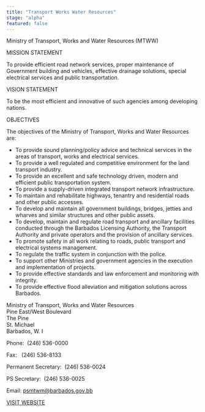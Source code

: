 ```yaml
---
title: "Transport Works Water Resources"
stage: "alpha"
featured: false
---
```


Ministry of Transport, Works and Water Resources (MTWW)

MISSION STATEMENT

To provide efficient road network services, proper maintenance of Government building and vehicles, effective drainage solutions, special electrical services and public transportation.

VISION STATEMENT

To be the most efficient and innovative of such agencies among developing nations.

OBJECTIVES

The objectives of the Ministry of Transport, Works and Water Resources are:

- To provide sound planning/policy advice and technical services in the areas of transport, works and electrical services.
- To provide a well regulated and competitive environment for the land transport industry.
- To provide an excellent and safe technology driven, modern and efficient public transportation system.
- To provide a supply-driven integrated transport network infrastructure.
- To maintain and rehabilitate highways, tenantry and residential roads and other public accesses.
- To develop and maintain all government buildings, bridges, jetties and wharves and similar structures and other public assets.
- To develop, maintain and regulate road transport and ancillary facilities conducted through the Barbados Licensing Authority, the Transport Authority and private operators and the provision of ancillary services.
- To promote safety in all work relating to roads, public transport and electrical systems management.
- To regulate the traffic system in conjunction with the police.
- To support other Ministries and government agencies in the execution and implementation of projects.
- To provide effective standards and law enforcement and monitoring with integrity.
- To provide effective flood alleviation and mitigation solutions across Barbados.

Ministry of Transport, Works and Water Resources  
Pine East/West Boulevard  
The Pine   
St. Michael   
Barbados, W. I 

Phone:  (246) 536-0000

Fax:   (246) 536-8133

Permanent Secretary:  (246) 536-0024

PS Secretary:  (246) 536-0025

Email: [psmtwm@barbados.gov.bb](mailto:psmtwm@barbados.gov.bb)

[VISIT WEBSITE](http://www.mtw.gov.bb)